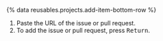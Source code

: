 {% data reusables.projects.add-item-bottom-row %}
1. Paste the URL of the issue or pull request.
3. To add the issue or pull request, press <kbd>Return</kbd>.
